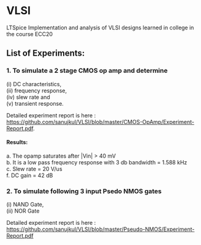 # VLSI
LTSpice Implementation and analysis of VLSI designs learned in college in the course ECC20

## List of Experiments:

### 1. To simulate a 2 stage CMOS op amp and determine 
   (i)   DC characteristics,   
   (ii)  frequency response,   
   (iv)  slew rate and   
   (v)   transient response.    
   
   Detailed experiment report is here : https://github.com/sanujkul/VLSI/blob/master/CMOS-OpAmp/Experiment-Report.pdf. 
   
   #### Results:  
   a. The opamp saturates after |Vin| > 40 mV  
   b. It is a low pass frequency response with 3 db bandwidth = 1.588 kHz  
   c. Slew rate = 20 V/us  
   f. DC gain = 42 dB  

### 2.  To simulate following 3 input Psedo NMOS gates
   (i)  NAND Gate,  
   (ii) NOR Gate

 Detailed experiment report is here : https://github.com/sanujkul/VLSI/blob/master/Pseudo-NMOS/Experiment-Report.pdf
 
